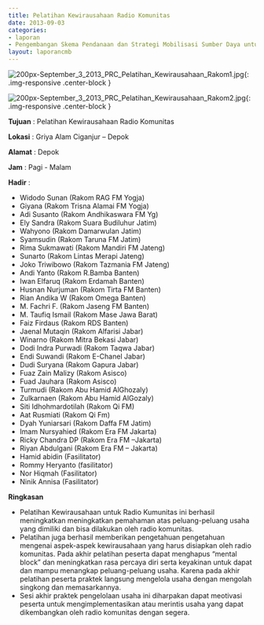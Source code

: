 ```yaml
---
title: Pelatihan Kewirausahaan Radio Komunitas 
date: 2013-09-03
categories:
- laporan
- Pengembangan Skema Pendanaan dan Strategi Mobilisasi Sumber Daya untuk Keberlanjutan Media komunitas di Indonesia
layout: laporancmb
---
```



![200px-September_3_2013_PRC_Pelatihan_Kewirausahaan_Rakom1.jpg](/uploads/200px-September_3_2013_PRC_Pelatihan_Kewirausahaan_Rakom1.jpg){: .img-responsive .center-block }

![200px-September_3_2013_PRC_Pelatihan_Kewirausahaan_Rakom2.jpg](/uploads/200px-September_3_2013_PRC_Pelatihan_Kewirausahaan_Rakom2.jpg){: .img-responsive .center-block }


**Tujuan** : Pelatihan Kewirausahaan Radio Komunitas 

**Lokasi** : Griya Alam Ciganjur – Depok 

**Alamat** : Depok 

**Jam** : Pagi - Malam 

**Hadir** :
* Widodo Sunan (Rakom RAG FM Yogja)
* Giyana (Rakom Trisna Alamai FM Yogja)
* Adi Susanto (Rakom Andhikaswara FM Yg)
* Ely Sandra (Rakom Suara Budiluhur Jatim)
* Wahyono (Rakom Damarwulan Jatim)
* Syamsudin (Rakom Taruna FM Jatim)
* Rima Sukmawati (Rakom Mandiri FM Jateng)
* Sunarto (Rakom Lintas Merapi Jateng)
* Joko Triwibowo (Rakom Tazmania FM Jateng)
* Andi Yanto (Rakom R.Bamba Banten)
* Iwan Elfaruq (Rakom Erdamah Banten)
* Husnan Nurjuman (Rakom Tirta FM Banten)
* Rian Andika W (Rakom Omega Banten)
* M. Fachri F. (Rakom Jaseng FM Banten)
* M. Taufiq Ismail (Rakom Mase Jawa Barat)
* Faiz Firdaus (Rakom RDS Banten)
* Jaenal Mutaqin (Rakom Alfarisi Jabar)
* Winarno (Rakom Mitra Bekasi Jabar)
* Dodi Indra Purwadi (Rakom Taqwa Jabar)
* Endi Suwandi (Rakom E-Chanel Jabar)
* Dudi Suryana (Rakom Gapura Jabar)
* Fuaz Zain Malizy (Rakom Asisco)
* Fuad Jauhara (Rakom Asisco)
* Turmudi (Rakom Abu Hamid AlGhozaly)
* Zulkarnaen (Rakom Abu Hamid AlGozaly)
* Siti Idhohmardotilah (Rakom Qi FM)
* Aat Rusmiati (Rakom Qi Fm)
* Dyah Yuniarsari (Rakom Daffa FM Jatim)
* Imam Nursyahied (Rakom Era FM Jakarta)
* Ricky Chandra DP (Rakom Era FM –Jakarta)
* Riyan Abdulgani (Rakom Era FM – Jakarta)
* Hamid abidin (Fasilitator)
* Rommy Heryanto (fasilitator)
* Nor Hiqmah (Fasilitator)
* Ninik Annisa (Fasilitator)

**Ringkasan**  
* Pelatihan Kewirausahaan untuk Radio Kumunitas ini berhasil meningkatkan meningkatkan pemahaman atas peluang-peluang usaha yang dimiliki dan bisa dilakukan oleh radio komunitas. 
* Pelatihan juga berhasil memberikan pengetahuan pengetahuan mengenai aspek-aspek kewirausahaan yang harus disiapkan oleh radio komunitas. Pada akhir pelatihan peserta dapat menghapus “mental block” dan meningkatkan rasa percaya diri serta keyakinan untuk dapat dan mampu menangkap peluang-peluang usaha. Karena pada akhir pelatihan peserta praktek langsung mengelola usaha dengan mengolah singkong dan memasarkannya. 
* Sesi akhir praktek pengelolaan usaha ini diharpakan dapat meotivasi peserta untuk mengimplementasikan atau merintis usaha yang dapat dikembangkan oleh radio komunitas dengan segera. 
